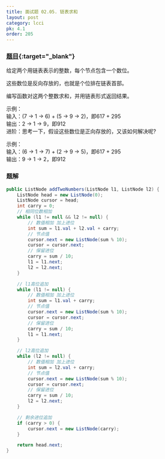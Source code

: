 ```yaml
---
title: 面试题 02.05. 链表求和
layout: post
category: lcci
pk: 4.1
order: 205
---
```


### [题目](https://leetcode-cn.com/sum-lists-lcci/){:target="_blank"}

给定两个用链表表示的整数，每个节点包含一个数位。

这些数位是反向存放的，也就是个位排在链表首部。

编写函数对这两个整数求和，并用链表形式返回结果。


示例：  
输入：(7 -> 1 -> 6) + (5 -> 9 -> 2)，即617 + 295  
输出：2 -> 1 -> 9，即912  
进阶：思考一下，假设这些数位是正向存放的，又该如何解决呢?

示例：  
输入：(6 -> 1 -> 7) + (2 -> 9 -> 5)，即617 + 295  
输出：9 -> 1 -> 2，即912

### 题解

```java
public ListNode addTwoNumbers(ListNode l1, ListNode l2) {
    ListNode head = new ListNode(0);
    ListNode cursor = head;
    int carry = 0;
    // 相同位数相加
    while (l1 != null && l2 != null) {
        // 数值相加 加上进位
        int sum = l1.val + l2.val + carry;
        // 节点值
        cursor.next = new ListNode(sum % 10);
        cursor = cursor.next;
        // 保留进位
        carry = sum / 10;
        l1 = l1.next;
        l2 = l2.next;
    }

    // l1高位追加
    while (l1 != null) {
        // 数值相加 加上进位
        int sum = l1.val + carry;
        // 节点值
        cursor.next = new ListNode(sum % 10);
        cursor = cursor.next;
        // 保留进位
        carry = sum / 10;
        l1 = l1.next;
    }

    // l2高位追加
    while (l2 != null) {
        // 数值相加 加上进位
        int sum = l2.val + carry;
        // 节点值
        cursor.next = new ListNode(sum % 10);
        cursor = cursor.next;
        // 保留进位
        carry = sum / 10;
        l2 = l2.next;
    }

    // 剩余进位追加
    if (carry > 0) {
        cursor.next = new ListNode(carry);
    }

    return head.next;
}
```